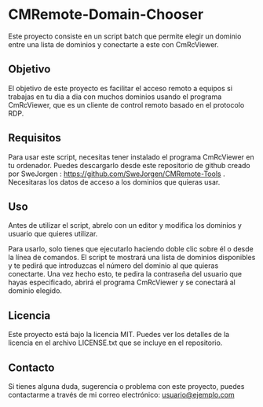 # CMRemote-Domain-Chooser

Este proyecto consiste en un script batch que permite elegir un dominio entre una lista de dominios y conectarte a este con CmRcViewer.

## Objetivo

El objetivo de este proyecto es facilitar el acceso remoto a equipos si trabajas en tu dia a dia con muchos dominios usando el programa CmRcViewer, que es un cliente de control remoto basado en el protocolo RDP.

## Requisitos

Para usar este script, necesitas tener instalado el programa CmRcViewer en tu ordenador. Puedes descargarlo desde este repositorio de github creado por SweJorgen : https://github.com/SweJorgen/CMRemote-Tools . Necesitaras los datos de acceso a los dominios que quieras usar.

## Uso

Antes de utilizar el script, abrelo con un editor y modifica los dominios y usuario que quieres utilizar.

Para usarlo, solo tienes que ejecutarlo haciendo doble clic sobre él o desde la línea de comandos. El script te mostrará una lista de dominios disponibles y te pedirá que introduzcas el número del dominio al que quieras conectarte. Una vez hecho esto, te pedira la contraseña del usuario que hayas especificado, abrirá el programa CmRcViewer y se conectará al dominio elegido.

## Licencia

Este proyecto está bajo la licencia MIT. Puedes ver los detalles de la licencia en el archivo LICENSE.txt que se incluye en el repositorio.

## Contacto

Si tienes alguna duda, sugerencia o problema con este proyecto, puedes contactarme a través de mi correo electrónico: usuario@ejemplo.com

